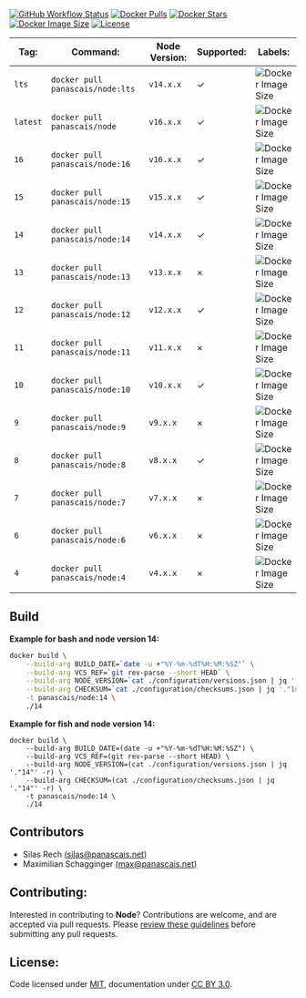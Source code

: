 [![GitHub Workflow Status](https://img.shields.io/github/workflow/status/panascais-docker/node/main?style=flat-square)](https://github.com/panascais-docker/node/actions?query=workflow%3Amain)
[![Docker Pulls](https://img.shields.io/docker/pulls/panascais/node.svg?style=flat-square)](https://hub.docker.com/r/panascais/node)
[![Docker Stars](https://img.shields.io/docker/stars/panascais/node.svg?style=flat-square)](https://hub.docker.com/r/panascais/node)
[![Docker Image Size](https://img.shields.io/docker/image-size/panascais/node.svg?style=flat-square)](https://microbadger.com/images/panascais/node)
[![License](https://img.shields.io/github/license/panascais-docker/node.svg?style=flat-square)](https://hub.docker.com/r/panascais/node)

| **Tag:** | **Command:**                       | **Node Version:** | **Supported:** | **Labels:**                                                                                                                                                                                                                                                                                                                |
|----------|------------------------------------|-------------------|----------------|----------------------------------------------------------------------------------------------------------|
| `lts`    | `docker pull panascais/node:lts`   | `v14.x.x`         | ✓              | ![Docker Image Size](https://img.shields.io/docker/image-size/panascais/node/lts?style=flat-square)      |
| `latest` | `docker pull panascais/node`       | `v16.x.x`         | ✓              | ![Docker Image Size](https://img.shields.io/docker/image-size/panascais/node/latest?style=flat-square)   |
| `16`     | `docker pull panascais/node:16`    | `v16.x.x`         | ✓              | ![Docker Image Size](https://img.shields.io/docker/image-size/panascais/node/16?style=flat-square)       |
| `15`     | `docker pull panascais/node:15`    | `v15.x.x`         | ✓              | ![Docker Image Size](https://img.shields.io/docker/image-size/panascais/node/15?style=flat-square)       |
| `14`     | `docker pull panascais/node:14`    | `v14.x.x`         | ✓              | ![Docker Image Size](https://img.shields.io/docker/image-size/panascais/node/14?style=flat-square)       |
| `13`     | `docker pull panascais/node:13`    | `v13.x.x`         | ×              | ![Docker Image Size](https://img.shields.io/docker/image-size/panascais/node/13?style=flat-square)       |
| `12`     | `docker pull panascais/node:12`    | `v12.x.x`         | ✓              | ![Docker Image Size](https://img.shields.io/docker/image-size/panascais/node/12?style=flat-square)       |
| `11`     | `docker pull panascais/node:11`    | `v11.x.x`         | ×              | ![Docker Image Size](https://img.shields.io/docker/image-size/panascais/node/11?style=flat-square)       |
| `10`     | `docker pull panascais/node:10`    | `v10.x.x`         | ✓              | ![Docker Image Size](https://img.shields.io/docker/image-size/panascais/node/10?style=flat-square)       |
| `9`      | `docker pull panascais/node:9`     | `v9.x.x`          | ×              | ![Docker Image Size](https://img.shields.io/docker/image-size/panascais/node/9?style=flat-square)        |
| `8`      | `docker pull panascais/node:8`     | `v8.x.x`          | ✓              | ![Docker Image Size](https://img.shields.io/docker/image-size/panascais/node/8?style=flat-square)        |
| `7`      | `docker pull panascais/node:7`     | `v7.x.x`          | ×              | ![Docker Image Size](https://img.shields.io/docker/image-size/panascais/node/7?style=flat-square)        |
| `6`      | `docker pull panascais/node:6`     | `v6.x.x`          | ×              | ![Docker Image Size](https://img.shields.io/docker/image-size/panascais/node/6?style=flat-square)        |
| `4`      | `docker pull panascais/node:4`     | `v4.x.x`          | ×              | ![Docker Image Size](https://img.shields.io/docker/image-size/panascais/node/4?style=flat-square)        |

## Build

**Example for bash and node version 14:**
```sh
docker build \
    --build-arg BUILD_DATE=`date -u +"%Y-%m-%dT%H:%M:%SZ"` \
    --build-arg VCS_REF=`git rev-parse --short HEAD` \
    --build-arg NODE_VERSION=`cat ./configuration/versions.json | jq '."14"' -r` \
    --build-arg CHECKSUM=`cat ./configuration/checksums.json | jq '."14"' -r` \
    -t panascais/node:14 \
    ./14
```

**Example for fish and node version 14:**
```fish
docker build \
    --build-arg BUILD_DATE=(date -u +"%Y-%m-%dT%H:%M:%SZ") \
    --build-arg VCS_REF=(git rev-parse --short HEAD) \
    --build-arg NODE_VERSION=(cat ./configuration/versions.json | jq '."14"' -r) \
    --build-arg CHECKSUM=(cat ./configuration/checksums.json | jq '."14"' -r) \
    -t panascais/node:14 \
    ./14
```

## Contributors

 - Silas Rech [(silas@panascais.net)](mailto:silas@panascais.net)
 - Maximilian Schagginger [(max@panascais.net)](mailto:max@panascais.net)

## Contributing:

Interested in contributing to **Node**? Contributions are welcome, and are accepted via pull requests. Please [review these guidelines](contributing.md) before submitting any pull requests.

## License:
Code licensed under [MIT](license.md), documentation under [CC BY 3.0](https://creativecommons.org/licenses/by/3.0/).
